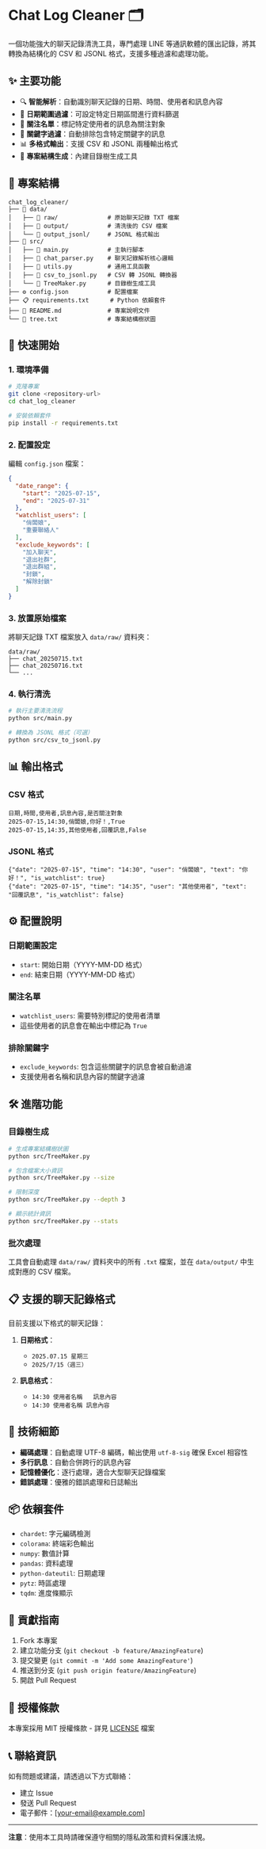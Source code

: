 # Chat Log Cleaner 🗂️

一個功能強大的聊天記錄清洗工具，專門處理 LINE 等通訊軟體的匯出記錄，將其轉換為結構化的 CSV 和 JSONL 格式，支援多種過濾和處理功能。

## ✨ 主要功能

- 🔍 **智能解析**：自動識別聊天記錄的日期、時間、使用者和訊息內容
- 📅 **日期範圍過濾**：可設定特定日期區間進行資料篩選
- 👥 **關注名單**：標記特定使用者的訊息為關注對象
- 🚫 **關鍵字過濾**：自動排除包含特定關鍵字的訊息
- 📊 **多格式輸出**：支援 CSV 和 JSONL 兩種輸出格式
- 🌳 **專案結構生成**：內建目錄樹生成工具

## 📂 專案結構

```
chat_log_cleaner/
├── 📁 data/
│   ├── 📁 raw/              # 原始聊天記錄 TXT 檔案
│   ├── 📁 output/           # 清洗後的 CSV 檔案
│   └── 📁 output_jsonl/     # JSONL 格式輸出
├── 📁 src/
│   ├── 🐍 main.py           # 主執行腳本
│   ├── 🐍 chat_parser.py    # 聊天記錄解析核心邏輯
│   ├── 🐍 utils.py          # 通用工具函數
│   ├── 🐍 csv_to_jsonl.py   # CSV 轉 JSONL 轉換器
│   └── 🐍 TreeMaker.py      # 目錄樹生成工具
├── ⚙️ config.json           # 配置檔案
├── 📋 requirements.txt      # Python 依賴套件
├── 📖 README.md             # 專案說明文件
└── 🌳 tree.txt              # 專案結構樹狀圖
```

## 🚀 快速開始

### 1. 環境準備

```bash
# 克隆專案
git clone <repository-url>
cd chat_log_cleaner

# 安裝依賴套件
pip install -r requirements.txt
```

### 2. 配置設定

編輯 `config.json` 檔案：

```json
{
  "date_range": {
    "start": "2025-07-15",
    "end": "2025-07-31"
  },
  "watchlist_users": [
    "俏闆娘",
    "重要聯絡人"
  ],
  "exclude_keywords": [
    "加入聊天",
    "退出社群",
    "退出群組",
    "封鎖",
    "解除封鎖"
  ]
}
```

### 3. 放置原始檔案

將聊天記錄 TXT 檔案放入 `data/raw/` 資料夾：

```
data/raw/
├── chat_20250715.txt
├── chat_20250716.txt
└── ...
```

### 4. 執行清洗

```bash
# 執行主要清洗流程
python src/main.py

# 轉換為 JSONL 格式（可選）
python src/csv_to_jsonl.py
```

## 📊 輸出格式

### CSV 格式
```csv
日期,時間,使用者,訊息內容,是否關注對象
2025-07-15,14:30,俏闆娘,你好！,True
2025-07-15,14:35,其他使用者,回覆訊息,False
```

### JSONL 格式
```jsonl
{"date": "2025-07-15", "time": "14:30", "user": "俏闆娘", "text": "你好！", "is_watchlist": true}
{"date": "2025-07-15", "time": "14:35", "user": "其他使用者", "text": "回覆訊息", "is_watchlist": false}
```

## ⚙️ 配置說明

### 日期範圍設定
- `start`: 開始日期（YYYY-MM-DD 格式）
- `end`: 結束日期（YYYY-MM-DD 格式）

### 關注名單
- `watchlist_users`: 需要特別標記的使用者清單
- 這些使用者的訊息會在輸出中標記為 `True`

### 排除關鍵字
- `exclude_keywords`: 包含這些關鍵字的訊息會被自動過濾
- 支援使用者名稱和訊息內容的關鍵字過濾

## 🛠️ 進階功能

### 目錄樹生成

```bash
# 生成專案結構樹狀圖
python src/TreeMaker.py

# 包含檔案大小資訊
python src/TreeMaker.py --size

# 限制深度
python src/TreeMaker.py --depth 3

# 顯示統計資訊
python src/TreeMaker.py --stats
```

### 批次處理

工具會自動處理 `data/raw/` 資料夾中的所有 `.txt` 檔案，並在 `data/output/` 中生成對應的 CSV 檔案。

## 📋 支援的聊天記錄格式

目前支援以下格式的聊天記錄：

1. **日期格式**：
   - `2025.07.15 星期三`
   - `2025/7/15（週三）`

2. **訊息格式**：
   - `14:30	使用者名稱	訊息內容`
   - `14:30 使用者名稱 訊息內容`

## 🔧 技術細節

- **編碼處理**：自動處理 UTF-8 編碼，輸出使用 `utf-8-sig` 確保 Excel 相容性
- **多行訊息**：自動合併跨行的訊息內容
- **記憶體優化**：逐行處理，適合大型聊天記錄檔案
- **錯誤處理**：優雅的錯誤處理和日誌輸出

## 📦 依賴套件

- `chardet`: 字元編碼檢測
- `colorama`: 終端彩色輸出
- `numpy`: 數值計算
- `pandas`: 資料處理
- `python-dateutil`: 日期處理
- `pytz`: 時區處理
- `tqdm`: 進度條顯示

## 🤝 貢獻指南

1. Fork 本專案
2. 建立功能分支 (`git checkout -b feature/AmazingFeature`)
3. 提交變更 (`git commit -m 'Add some AmazingFeature'`)
4. 推送到分支 (`git push origin feature/AmazingFeature`)
5. 開啟 Pull Request

## 📄 授權條款

本專案採用 MIT 授權條款 - 詳見 [LICENSE](LICENSE) 檔案

## 📞 聯絡資訊

如有問題或建議，請透過以下方式聯絡：

- 建立 Issue
- 發送 Pull Request
- 電子郵件：[your-email@example.com]

---

**注意**：使用本工具時請確保遵守相關的隱私政策和資料保護法規。
